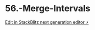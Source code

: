 # 56.-Merge-Intervals

[Edit in StackBlitz next generation editor ⚡️](https://stackblitz.com/~/github.com/sspinit88/56.-Merge-Intervals)